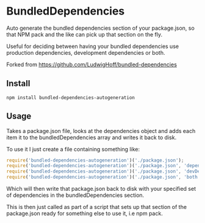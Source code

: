 # BundledDependencies

Auto generate the bundled dependencies section of your package.json, so that NPM pack and the like can pick up that section on the fly.

Useful for deciding between having your bundled dependencies use production dependencies, development dependencies or both.

Forked from https://github.com/LudwigHoff/bundled-dependencies

## Install

```
npm install bundled-dependencies-autogeneration
```

## Usage


Takes a package.json file, looks at the dependencies object and adds each item
 it to the bundledDependencies array and writes it back to disk.

To use it I just create a file containing something like:

```js
require('bundled-dependencies-autogeneration')('./package.json');                    // production dependencies (dependencies)
require('bundled-dependencies-autogeneration')('./package.json', 'dependencies');    // production dependencies (dependencies)
require('bundled-dependencies-autogeneration')('./package.json', 'devDependencies'); // development dependencies (devDependencies)
require('bundled-dependencies-autogeneration')('./package.json', 'both');            // both sets of dependencies (dependencies + devDependencies)

```

Which will then write that package.json back to disk with your specified set of dependencies in the bundledDependencies section.

This is then just called as part of a script that sets up that section of the package.json ready for something else to use it, i.e npm pack.

